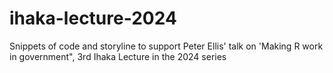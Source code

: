 # ihaka-lecture-2024
Snippets of code and storyline to support Peter Ellis' talk on 'Making R work in government", 3rd Ihaka Lecture in the 2024 series
